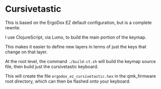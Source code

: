 # Cursivetastic

This is based on the ErgoDox EZ default configuration, but is a complete rewrite.

I use ClojureScript, via Lumo, to build the main portion of the keymap.

This makes it easier to define new layers in terms of just the keys that change on that
layer.

At the root level, the command `./build-ct.sh` will build the keymap source file,
then build just the cursivetastic keyboard.

This will create the file `ergodox_ez_cursivetastic.hex` in the qmk_firmware root directory, which
can then be flashed onto your keyboard.
